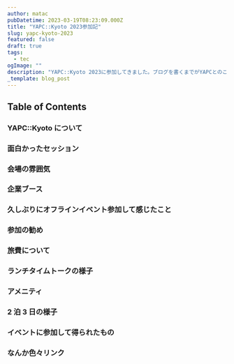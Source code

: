 ```yaml
---
author: matac
pubDatetime: 2023-03-19T08:23:09.000Z
title: "YAPC::Kyoto 2023参加記"
slug: yapc-kyoto-2023
featured: false
draft: true
tags:
  - tec
ogImage: ""
description: "YAPC::Kyoto 2023に参加してきました。ブログを書くまでがYAPCとのことなので感想などを書きます。"
_template: blog_post
---
```


## Table of Contents

### YAPC::Kyoto について

### 面白かったセッション

### 会場の雰囲気

### 企業ブース

### 久しぶりにオフラインイベント参加して感じたこと

### 参加の勧め

### 旅費について

### ランチタイムトークの様子

### アメニティ

### 2 泊 3 日の様子

### イベントに参加して得られたもの

### なんか色々リンク
